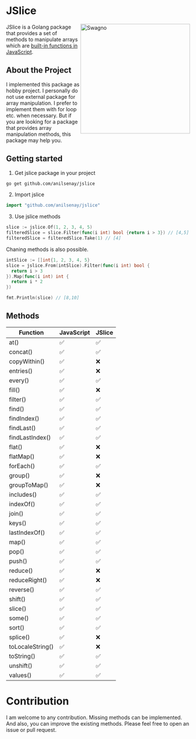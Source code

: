 # JSlice

<img src="https://i.ibb.co/PjyZ8zL/Frame-2-removebg-preview.png" alt="Swagno" align="right" width="300"/>

JSlice is a Golang package that provides a set of methods to manipulate arrays which are [built-in functions in JavaScript](https://developer.mozilla.org/en-US/docs/Web/JavaScript/Reference/Global_Objects/Array).

## About the Project

I implemented this package as hobby project. I personally do not use external package for array manipulation. I prefer to implement them with for loop etc. when necessary. But if you are looking for a package that provides array manipulation methods, this package may help you.

## Getting started

1. Get jslice package in your project

```sh
go get github.com/anilsenay/jslice
```

2. Import jslice

```go
import "github.com/anilsenay/jslice"
```

3. Use jslice methods

```go
slice := jslice.Of(1, 2, 3, 4, 5)
filteredSlice = slice.Filter(func(i int) bool {return i > 3}) // [4,5]
filteredSlice = filteredSlice.Take(1) // [4]
```

Chaning methods is also possible.

```go
intSlice := []int{1, 2, 3, 4, 5}
slice = jslice.From(intSlice).Filter(func(i int) bool {
  return i > 3
}).Map(func(i int) int {
  return i * 2
})

fmt.Println(slice) // [8,10]
```

## Methods

| Function         | JavaScript | JSlice |
| ---------------- | ---------- | ------ |
| at()             | ✅         | ✅     |
| concat()         | ✅         | ✅     |
| copyWithin()     | ✅         | ❌     |
| entries()        | ✅         | ❌     |
| every()          | ✅         | ✅     |
| fill()           | ✅         | ❌     |
| filter()         | ✅         | ✅     |
| find()           | ✅         | ✅     |
| findIndex()      | ✅         | ✅     |
| findLast()       | ✅         | ✅     |
| findLastIndex()  | ✅         | ✅     |
| flat()           | ✅         | ❌     |
| flatMap()        | ✅         | ❌     |
| forEach()        | ✅         | ✅     |
| group()          | ✅         | ❌     |
| groupToMap()     | ✅         | ❌     |
| includes()       | ✅         | ✅     |
| indexOf()        | ✅         | ✅     |
| join()           | ✅         | ✅     |
| keys()           | ✅         | ✅     |
| lastIndexOf()    | ✅         | ✅     |
| map()            | ✅         | ✅     |
| pop()            | ✅         | ✅     |
| push()           | ✅         | ✅     |
| reduce()         | ✅         | ❌     |
| reduceRight()    | ✅         | ❌     |
| reverse()        | ✅         | ✅     |
| shift()          | ✅         | ✅     |
| slice()          | ✅         | ✅     |
| some()           | ✅         | ✅     |
| sort()           | ✅         | ✅     |
| splice()         | ✅         | ❌     |
| toLocaleString() | ✅         | ❌     |
| toString()       | ✅         | ✅     |
| unshift()        | ✅         | ✅     |
| values()         | ✅         | ✅     |

# Contribution

I am welcome to any contribution. Missing methods can be implemented. And also, you can improve the existing methods. Please feel free to open an issue or pull request.
